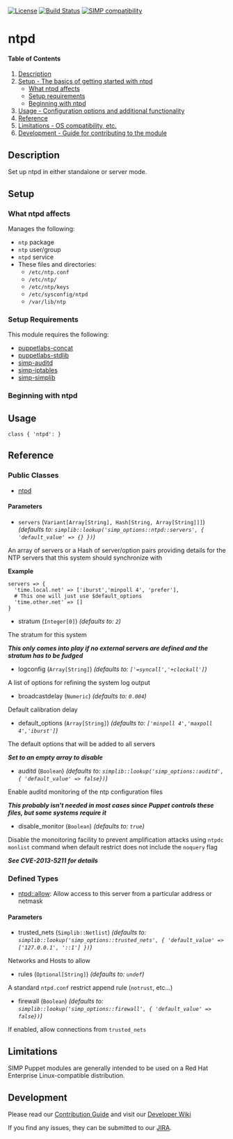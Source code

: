 [![License](http://img.shields.io/:license-apache-blue.svg)](http://www.apache.org/licenses/LICENSE-2.0.html) [![Build Status](https://travis-ci.org/simp/pupmod-simp-ntpd.svg)](https://travis-ci.org/simp/pupmod-simp-ntpd) [![SIMP compatibility](https://img.shields.io/badge/SIMP%20compatibility-6.*-orange.svg)](https://img.shields.io/badge/SIMP%20compatibility-6.*-orange.svg)

# ntpd

#### Table of Contents

1. [Description](#description)
2. [Setup - The basics of getting started with ntpd](#setup)
    * [What ntpd affects](#what-ntpd-affects)
    * [Setup requirements](#setup-requirements)
    * [Beginning with ntpd](#beginning-with-ntpd)
3. [Usage - Configuration options and additional functionality](#usage)
4. [Reference](#reference)
5. [Limitations - OS compatibility, etc.](#limitations)
6. [Development - Guide for contributing to the module](#development)

## Description

Set up ntpd in either standalone or server mode.

## Setup


### What ntpd affects

Manages the following:

* `ntp` package
* `ntp` user/group
* `ntpd` service
* These files and directories:
    * `/etc/ntp.conf`
    * `/etc/ntp/`
    * `/etc/ntp/keys`
    * `/etc/sysconfig/ntpd`
    * `/var/lib/ntp`

### Setup Requirements

This module requires the following:

* [puppetlabs-concat](https://forge.puppet.com/puppetlabs/concat)
* [puppetlabs-stdlib](https://forge.puppet.com/puppetlabs/stdlib)
* [simp-auditd](https://forge.puppet.com/simp/auditd)
* [simp-iptables](https://forge.puppet.com/simp/iptables)
* [simp-simplib](https://forge.puppet.com/simp/simplib)

### Beginning with ntpd

## Usage

    class { 'ntpd': }

## Reference

### Public Classes

* [ntpd](https://github.com/simp/pupmod-simp-ntpd/blob/master/manifests/init.pp)

#### Parameters

* `servers` (`Variant[Array[String], Hash[String, Array[String]]]`) *(defaults to: `simplib::lookup('simp_options::ntpd::servers', { 'default_value' => {} })`)*

An array of servers or a Hash of server/option pairs providing details for the NTP servers that this system should synchronize with

**Example**

```
servers => {
  'time.local.net' => ['iburst','minpoll 4', 'prefer'],
  # This one will just use $default_options
  'time.other.net' => []
}
```

* stratum (`Integer[0]`) *(defaults to: `2`)*

The stratum for this system

***This only comes into play if no external servers are defined and the stratum has to be fudged***

* logconfig (`Array[String]`) *(defaults to: `['=syncall','+clockall']`)*

A list of options for refining the system log output

* broadcastdelay (`Numeric`) *(defaults to: `0.004`)*

Default calibration delay

* default\_options (`Array[String]`) *(defaults to: `['minpoll 4','maxpoll 4','iburst']`)*

The default options that will be added to all servers

***Set to an empty array to disable***

* auditd (`Boolean`) *(defaults to: `simplib::lookup('simp_options::auditd', { 'default_value' => false})`)*

Enable auditd monitoring of the ntp configuration files

***This probably isn't needed in most cases since Puppet controls these files, but some systems require it***

* disable\_monitor (`Boolean`) *(defaults to: `true`)*

Disable the monoitoring facility to prevent amplification attacks using `ntpdc monlist` command when default restrict does not include the `noquery` flag

***See CVE-2013-5211 for details***

### Defined Types

* [ntpd::allow](https://github.com/simp/pupmod-simp-ntpd/blob/master/manifests/allow.pp): Allow access to this server from a particular address or netmask

#### Parameters

* trusted\_nets (`Simplib::Netlist`) *(defaults to: `simplib::lookup('simp_options::trusted_nets', { 'default_value' => ['127.0.0.1', '::1'] })`)*

Networks and Hosts to allow

* rules (`Optional[String]`) *(defaults to: `undef`)*

A standard `ntpd.conf` restrict append rule (`notrust`, etc...)

* firewall (`Boolean`) *(defaults to: `simplib::lookup('simp_options::firewall', { 'default_value' => false})`)*

If enabled, allow connections from `trusted_nets`

## Limitations

SIMP Puppet modules are generally intended to be used on a Red Hat Enterprise
Linux-compatible distribution.

## Development

Please read our [Contribution Guide](https://simp-project.atlassian.net/wiki/display/SD/Contributing+to+SIMP)
and visit our [Developer Wiki](https://simp-project.atlassian.net/wiki/display/SD/SIMP+Development+Home)

If you find any issues, they can be submitted to our
[JIRA](https://simp-project.atlassian.net).
